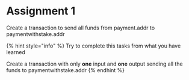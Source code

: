 # Assignment 1

Create a transaction to send all funds from payment.addr to paymentwithstake.addr

{% hint style="info" %}
Try to complete this tasks from what you have learned

Create a transaction with only **one** input and **one** output sending all the funds to paymentwithstake.addr
{% endhint %}



